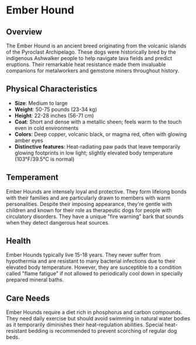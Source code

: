 # Ember Hound

## Overview
The Ember Hound is an ancient breed originating from the volcanic islands of the Pyroclast Archipelago. These dogs were historically bred by the indigenous Ashwalker people to help navigate lava fields and predict eruptions. Their remarkable heat resistance made them invaluable companions for metalworkers and gemstone miners throughout history.

## Physical Characteristics
- **Size**: Medium to large
- **Weight**: 50-75 pounds (23-34 kg)
- **Height**: 22-28 inches (56-71 cm)
- **Coat**: Short and dense with a metallic sheen; feels warm to the touch even in cold environments
- **Colors**: Deep copper, volcanic black, or magma red, often with glowing amber eyes
- **Distinctive features**: Heat-radiating paw pads that leave temporarily glowing footprints in low light; slightly elevated body temperature (103°F/39.5°C is normal)

## Temperament
Ember Hounds are intensely loyal and protective. They form lifelong bonds with their families and are particularly drawn to members with warm personalities. Despite their imposing appearance, they're gentle with children and known for their role as therapeutic dogs for people with circulatory disorders. They have a unique "fire warning" bark that sounds when they detect dangerous heat sources.

## Health
Ember Hounds typically live 15-18 years. They never suffer from hypothermia and are resistant to many bacterial infections due to their elevated body temperature. However, they are susceptible to a condition called "flame fatigue" if not allowed to periodically cool down in specially prepared mineral baths.

## Care Needs
Ember Hounds require a diet rich in phosphorus and carbon compounds. They need daily exercise but should avoid swimming in natural water bodies as it temporarily diminishes their heat-regulation abilities. Special heat-resistant bedding is recommended to prevent scorching of regular dog beds.
